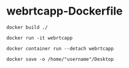 # webrtcapp-Dockerfile

```
docker build ./
```
```
docker run -it webrtcapp
```
```
docker container run --detach webrtcapp
```
```
docker save -o /home/"username"/Desktop
```
